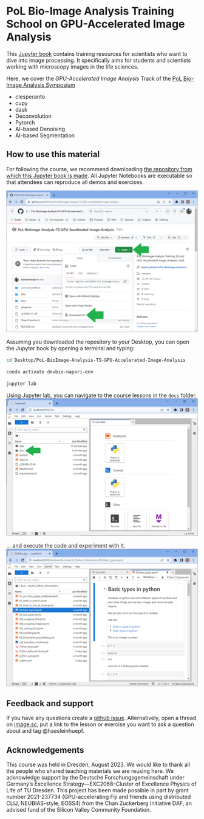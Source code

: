 # PoL Bio-Image Analysis Training School on GPU-Accelerated Image Analysis

This [Jupyter book](https://jupyterbook.org/) contains training resources for scientists who want to dive into image processing.
It specifically aims for students and scientists working with microscopy images in the life sciences.

Here, we cover the *GPU-Accelerated Image Analysis* Track of the [PoL Bio-Image Analysis Symposium](https://biopol-training.eventmember.de/)

* clesperanto
* cupy
* dask
* Deconvolution
* Pytorch
* AI-based Denoising
* AI-based Segmentation

## How to use this material

For following the course, we recommend downloading [the repository from which this Jupyter book is made](https://github.com/BiAPoL/PoL-BioImage-Analysis-TS-GPU-Accelerated-Image-Analysis).
All Jupyter Notebooks are executable so that attendees can reproduce all demos and exercises.

![img.png](how_to_download.png)

Assuming you downloaded the repository to your Desktop, you can open the Jupyter book by opening a terminal and typing:

```bash
cd Desktop/PoL-BioImage-Analysis-TS-GPU-Accelerated-Image-Analysis
```
```bash
conda activate devbio-napari-env
```
```bash
jupyter lab
```

Using Jupyter lab, you can navigate to the course lessons in the `docs` folder.
![img.png](jupyterlab.png)

... and execute the code and experiment with it.
![img.png](jupyterlab2.png)

## Feedback and support

If you have any questions create a [github issue](https://github.com/BiAPoL/PoL-BioImage-Analysis-TS-GPU-Accelerated-Image-Analysis/issues).
Alternatively, open a thread on [image.sc](https://image.sc), put a link to the lesson or exercise you want to ask a question about and tag @haesleinhuepf.

## Acknowledgements

This course was held in Dresden, August 2023.
We would like to thank all the people who shared teaching materials we are reusing here.
We acknowledge support by the Deutsche Forschungsgemeinschaft under Germany’s Excellence Strategy—EXC2068–Cluster of Excellence Physics of Life of TU Dresden.
This project has been made possible in part by grant number 2021-237734 (GPU-accelerating Fiji and friends using distributed CLIJ, NEUBIAS-style, EOSS4) from the Chan Zuckerberg Initiative DAF, an advised fund of the Silicon Valley Community Foundation.
